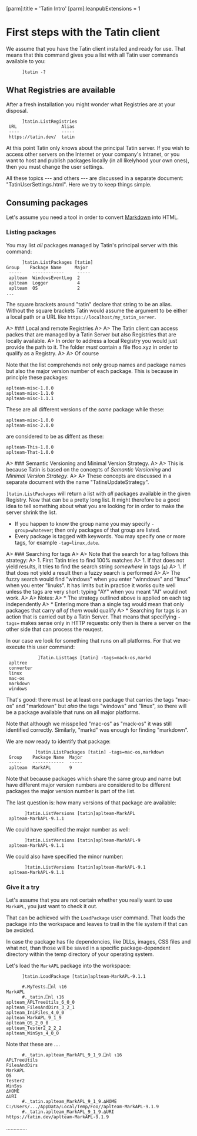 [parm]:title             = 'Tatin Intro'
[parm]:leanpubExtensions = 1


# First steps with the Tatin client

We assume that you have the Tatin client installed and ready for use. That means that this command gives you a list with all Tatin user commands available to you:

```
      ]tatin -?
```

## What Registries are available

After a fresh installation you might wonder what Registries are at your disposal.


```
      ]tatin.ListRegistries
 URL                 Alias 
 ----                ----- 
 https://tatin.dev/  tatin 
```

At this point Tatin only knows about the principal Tatin server. If you wish to access other servers on the Internet or your company's Intranet, or you want to host and publish packages locally (in all likelyhood your own ones), then you must change the user settings. 

All these topics --- and others --- are discussed in a separate document: "TatinUserSettings.html". Here we try to keep things simple.


## Consuming packages

Let's assume you need a tool in order to convert [Markdown](https://en.wikipedia.org/wiki/Markdown "The Wikipedia on Markdown") into HTML.

### Listing packages

You may list _all_ packages managed by Tatin's principal server with this command:

```
      ]tatin.ListPackages [tatin]
Group    Package Name     Major 
 -----    ------------     ----- 
 aplteam  WindowsEventLog  2     
 aplteam  Logger           4     
 aplteam  OS               2     
...
```

The square brackets around "tatin" declare that string to be an alias. Without the square brackets Tatin would assume the argument to be either a local path or a URL like `https://localhost/my_tatin_server`.

A> ### Local and remote Registries
A>
A> The Tatin client can access packes that are managed by a Tatin Server but also Registries that are locally available. 
A> In order to address a local Registry you would just provide the path to it. The folder _must_ contain a file ffoo.xyz in order to qualify as a Registry.
A>
A> Of course

Note that the list comprehends not only group names and package names but also the major version number of each package. This is because in principle these packages:

```
aplteam-misc-1.0.0
aplteam-misc-1.1.0
aplteam-misc-1.1.1
```

These are all different versions of the _same_ package while these:

```
aplteam-misc-1.0.0
aplteam-misc-2.0.0

```

are considered to be as diffent as these:

```
aplteam-This-1.0.0
aplteam-That-1.0.0
```

A> ### Semantic Versioning and Minimal Version Strategy.
A> 
A> This is because Tatin is based on the concepts of _Semantic Versioning_ and _Minimal Version Strategy_.
A>
A> These concepts are discussed in a separate document with the name "TatinsUpdateStrategy".

`]tatin.ListPackages` will return a list with _all_ packages available in the given Registry. Now that can be a pretty long list. It might therefore be a good idea to tell something about what you are looking for in order to make the server shrink the list.

* If you happen to know the group name you may specify `-group=whatever`; then only packages of that group are listed.
* Every package is tagged with keywords. You may specify one or more tags, for example `-tag=linux,date`.

A> ### Searching for tags
A>
A> Note that the search for a tag follows this strategy:
A> 1. First Tatin tries to find 100% matches
A> 1. If that does not yield results, it tries to find the search string _somewhere_ in tags (`⍷`)
A> 1. If that does not yield a result then a fuzzy search is performed
A> 
A> The fuzzy search would find "windows" when you enter "winndows" and "linux" when you enter "linuks". It has limits but in practice it works quite well unless the tags are very short: typing "AY" when you meant "AI" would not work.
A>
A> Notes:
A> * The strategy outlined above is applied on each tag independently
A> * Entering more than a single tag would mean that only packages that carry _all of them_ would qualify
A> * Searching for tags is an action that is carried out by a Tatin Server. That means that specifying `-tags=` makes sense only in HTTP requests: only then is there a server on the other side that can process the reuqest.

In our case we look for something that runs on all platforms. For that we execute this user command:

```
            ]Tatin.Listtags [tatin] -tags=mack-os,markd
 apltree   
 converter 
 linux     
 mac-os    
 markdown  
 windows   
```

That's good: there must be at least one package that carries the tags "mac-os" and "markdown" but _also_ the tags "windows" and "linux", so there will be a package available that runs on all major platforms.

Note that although we misspelled "mac-os" as "mack-os" it was still identified correctly. Similarly, "markd" was enough for finding "markdown". 

We are now ready to identify that package:

```
           ]tatin.ListPackages [tatin] -tags=mac-os,markdown
 Group    Package Name  Major 
 -----    ------------  ----- 
 aplteam  MarkAPL       9     

```

Note that because packages which share the same group and name but have different major version numbers are considered to be different packages the major version number is part of the list.


The last question is: how many versions of that package are available:

```
       ]tatin.ListVersions [tatin]aplteam-MarkAPL
 aplteam-MarkAPL-9.1.1  
```

We could have specified the major number as well:

```
       ]tatin.ListVersions [tatin]aplteam-MarkAPL-9
 aplteam-MarkAPL-9.1.1  
```

We could also have specified the minor number:

```
       ]tatin.ListVersions [tatin]aplteam-MarkAPL-9.1
 aplteam-MarkAPL-9.1.1  
```


### Give it a try

Let's assume that you are not certain whether you really want to use `MarkAPL`, you just want to check it out. 

That can be achieved with the `LoadPackage` user command. That loads the package into the workspace and leaves to trail in the file system if that can be avoided.

In case the package has file dependencies, like DLLs, images, CSS files and what not, than those will be saved in a specific package-dependent directory within the temp directory of your operating system. 

Let's load the `MarkAPL` package into the workspace:

```
      ]tatin.LoadPackage [tatin]aplteam-MarkAPL-9.1.1

```


```
      #.MyTests.⎕nl ⍳16
MarkAPL
      #._tatin.⎕nl ⍳16
aplteam_APLTreeUtils_6_0_0
aplteam_FilesAndDirs_3_2_1
aplteam_IniFiles_4_0_0    
aplteam_MarkAPL_9_1_9     
aplteam_OS_2_0_0          
aplteam_Tester2_2_2_2     
aplteam_WinSys_4_0_0  
```

Note that these are ....

```
      #._tatin.aplteam_MarkAPL_9_1_9.⎕nl ⍳16
APLTreeUtils
FilesAndDirs
MarkAPL     
OS          
Tester2     
WinSys      
∆HOME       
∆URI        
      #._tatin.aplteam_MarkAPL_9_1_9.∆HOME
C:/Users/.../AppData/Local/Temp/Foo//aplteam-MarkAPL-9.1.9
      #._tatin.aplteam_MarkAPL_9_1_9.∆URI
https://tatin.dev/aplteam-MarkAPL-9.1.9
```
..............


[^dotnetcore]: More information on .NET Core is available at <<br>>
<https://en.wikipedia.org/wiki/.NET_Core>

